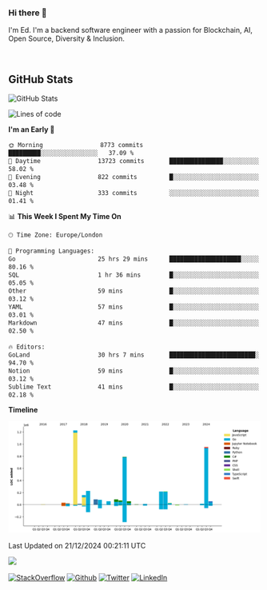 ### Hi there 👋
 I'm Ed. I'm a backend software engineer with a passion for Blockchain, AI, Open Source, Diversity & Inclusion.

<br />

<h2>GitHub Stats</h2>
<p><img src="https://github-readme-stats.vercel.app/api?username=echarrod&amp;show_icons=true" alt="GitHub Stats"></p>

<!--START_SECTION:waka-->
![Lines of code](https://img.shields.io/badge/From%20Hello%20World%20I%27ve%20Written-4.4%20million%20lines%20of%20code-blue)

**I'm an Early 🐤** 

```text
🌞 Morning                8773 commits        █████████░░░░░░░░░░░░░░░░   37.09 % 
🌆 Daytime                13723 commits       ███████████████░░░░░░░░░░   58.02 % 
🌃 Evening                822 commits         █░░░░░░░░░░░░░░░░░░░░░░░░   03.48 % 
🌙 Night                  333 commits         ░░░░░░░░░░░░░░░░░░░░░░░░░   01.41 % 
```


📊 **This Week I Spent My Time On** 

```text
🕑︎ Time Zone: Europe/London

💬 Programming Languages: 
Go                       25 hrs 29 mins      ████████████████████░░░░░   80.16 % 
SQL                      1 hr 36 mins        █░░░░░░░░░░░░░░░░░░░░░░░░   05.05 % 
Other                    59 mins             █░░░░░░░░░░░░░░░░░░░░░░░░   03.12 % 
YAML                     57 mins             █░░░░░░░░░░░░░░░░░░░░░░░░   03.01 % 
Markdown                 47 mins             █░░░░░░░░░░░░░░░░░░░░░░░░   02.50 % 

🔥 Editors: 
GoLand                   30 hrs 7 mins       ████████████████████████░   94.70 % 
Notion                   59 mins             █░░░░░░░░░░░░░░░░░░░░░░░░   03.12 % 
Sublime Text             41 mins             █░░░░░░░░░░░░░░░░░░░░░░░░   02.18 % 
```

**Timeline**

![Lines of Code chart](https://raw.githubusercontent.com/echarrod/echarrod/main/assets/bar_graph.png)


 Last Updated on 21/12/2024 00:21:11 UTC
<!--END_SECTION:waka-->

![](https://komarev.com/ghpvc/?username=echarrod)

<p>
<a href="https://stackoverflow.com/users/1014632/ech" target="_blank"><img alt="StackOverflow" src="https://img.shields.io/badge/-Stackoverflow-FE7A16?style=for-the-badge&logo=stack-overflow&logoColor=white" /></a> 
<a href="https://github.com/echarrod" target="_blank"><img alt="Github" src="https://img.shields.io/badge/GitHub-%2312100E.svg?&style=for-the-badge&logo=Github&logoColor=white" /></a> 
<a href="https://twitter.com/e_harrod" target="_blank"><img alt="Twitter" src="https://img.shields.io/badge/twitter-%231DA1F2.svg?&style=for-the-badge&logo=twitter&logoColor=white" /></a> 
<a href="https://www.linkedin.com/in/ed-harrod" target="_blank"><img alt="LinkedIn" src="https://img.shields.io/badge/linkedin-%230077B5.svg?&style=for-the-badge&logo=linkedin&logoColor=white" /></a>
